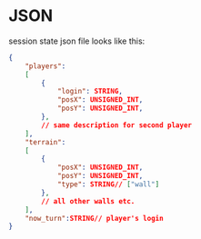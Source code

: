 # JSON
session state json file looks like this:
```json
{
	"players": 
	[
		{
			"login": STRING,
			"posX": UNSIGNED_INT,
			"posY": UNSIGNED_INT,
		},
		// same description for second player
	],
	"terrain":
	[
		{
			"posX": UNSIGNED_INT,
			"posY": UNSIGNED_INT,
			"type": STRING// ["wall"]
		},
		// all other walls etc.
	],
	"now_turn":STRING// player's login
}
```